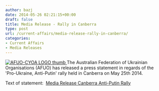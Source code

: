 ```yaml
---
author: bazj
date: 2014-05-26 02:21:15+00:00
draft: false
title: Media Release - Rally in Canberra
type: post
url: /current-affairs/media-release-rally-in-canberra/
categories:
- Current Affairs
- Media Releases
---
```


[![AFUO-CYOA LOGO thumb](http://www.ozeukes.com/wp-content/uploads/2014/05/AFUO-CYOA-LOGO-thumb.jpg)
](http://www.ozeukes.com/wp-content/uploads/2014/05/AFUO-CYOA-LOGO-thumb.jpg)The Australian Federation of Ukrainian Organisations (AFUO) has released a press statement in regards of the 'Pro-Ukraine, Anti-Putin' rally held in Canberra on May 25th 2014.

Text of statement:  [Media Release Canberra Anti-Putin Rally](http://www.ozeukes.com/wp-content/uploads/2014/05/Media-Release-Canberra-Anti-Putin-Rally.pdf)

